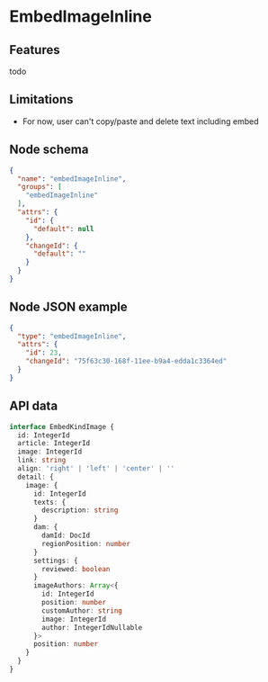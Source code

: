# EmbedImageInline

## Features
todo

## Limitations
- For now, user can't copy/paste and delete text including embed

## Node schema

```json
{
  "name": "embedImageInline",
  "groups": [
    "embedImageInline"
  ],
  "attrs": {
    "id": {
      "default": null
    },
    "changeId": {
      "default": ""
    }
  }
}
```

## Node JSON example

```json
{
  "type": "embedImageInline",
  "attrs": {
    "id": 23,
    "changeId": "75f63c30-168f-11ee-b9a4-edda1c3364ed"
  }
}
```

## API data

```ts
interface EmbedKindImage {
  id: IntegerId
  article: IntegerId
  image: IntegerId
  link: string
  align: 'right' | 'left' | 'center' | ''
  detail: {
    image: {
      id: IntegerId
      texts: {
        description: string
      }
      dam: {
        damId: DocId
        regionPosition: number
      }
      settings: {
        reviewed: boolean
      }
      imageAuthors: Array<{
        id: IntegerId
        position: number
        customAuthor: string
        image: IntegerId
        author: IntegerIdNullable
      }>
      position: number
    }
  }
}
```
